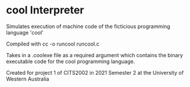# cool Interpreter

Simulates execution of machine code of the ficticious programming language 'cool'

Compiled with cc -o runcool runcool.c

Takes in a .coolexe file as a required argument which contains the binary executable code for the cool programming language.

Created for project 1 of CITS2002 in 2021 Semester 2 at the University of Western Australia
